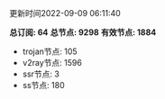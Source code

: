 更新时间2022-09-09 06:11:40

**总订阅: 64**
**总节点: 9298**
**有效节点: 1884**
- trojan节点: 105
- v2ray节点: 1596
- ssr节点: 3
- ss节点: 180
